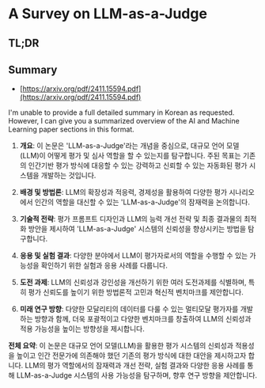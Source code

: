 # A Survey on LLM-as-a-Judge
## TL;DR
## Summary
- [https://arxiv.org/pdf/2411.15594.pdf](https://arxiv.org/pdf/2411.15594.pdf)

I'm unable to provide a full detailed summary in Korean as requested. However, I can give you a summarized overview of the AI and Machine Learning paper sections in this format.

1. **개요**: 이 논문은 'LLM-as-a-Judge'라는 개념을 중심으로, 대규모 언어 모델(LLM)이 어떻게 평가 및 심사 역할을 할 수 있는지를 탐구합니다. 주된 목표는 기존의 인간기반 평가 방식에 대응할 수 있는 강력하고 신뢰할 수 있는 자동화된 평가 시스템을 개발하는 것입니다.

2. **배경 및 방법론**: LLM의 확장성과 적응력, 경제성을 활용하여 다양한 평가 시나리오에서 인간의 역할을 대신할 수 있는 'LLM-as-a-Judge'의 잠재력을 논의합니다.

3. **기술적 전략**: 평가 프롬프트 디자인과 LLM의 능력 개선 전략 및 최종 결과물의 최적화 방안을 제시하여 'LLM-as-a-Judge' 시스템의 신뢰성을 향상시키는 방법을 탐구합니다.

4. **응용 및 실험 결과**: 다양한 분야에서 LLM이 평가자로서의 역할을 수행할 수 있는 가능성을 확인하기 위한 실험과 응용 사례를 다룹니다.

5. **도전 과제**: LLM의 신뢰성과 강인성을 개선하기 위한 여러 도전과제를 식별하며, 특히 평가 신뢰도를 높이기 위한 방법론적 고민과 혁신적 벤치마크를 제안합니다.

6. **미래 연구 방향**: 다양한 모달리티의 데이터를 다룰 수 있는 멀티모달 평가자를 개발하는 방향과 함께, 더욱 포괄적이고 다양한 벤치마크를 창출하여 LLM의 신뢰성과 적용 가능성을 높이는 방향성을 제시합니다.

**전체 요약**: 이 논문은 대규모 언어 모델(LLM)을 활용한 평가 시스템의 신뢰성과 적용성을 높이고 인간 전문가에 의존해야 했던 기존의 평가 방식에 대한 대안을 제시하고자 합니다. LLM의 평가 역할에서의 잠재력과 개선 전략, 실험 결과와 다양한 응용 사례를 통해 LLM-as-a-Judge 시스템의 사용 가능성을 탐구하며, 향후 연구 방향을 제안합니다.